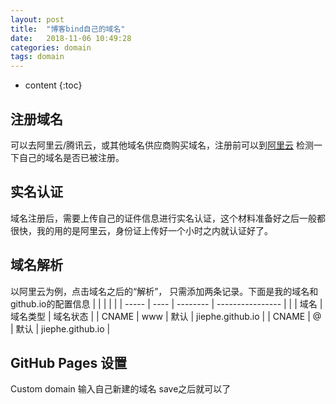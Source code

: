 ```yaml
---
layout: post
title:  "博客bind自己的域名"
date:   2018-11-06 10:49:28
categories: domain
tags: domain
---
```


* content
{:toc}

## 注册域名

可以去阿里云/腾讯云，或其他域名供应商购买域名，注册前可以到[阿里云](https://wanwang.aliyun.com/domain/com/)
检测一下自己的域名是否已被注册。

## 实名认证
域名注册后，需要上传自己的证件信息进行实名认证，这个材料准备好之后一般都很快，我的用的是阿里云，身份证上传好一个小时之内就认证好了。

## 域名解析
以阿里云为例，点击域名之后的“解析”， 只需添加两条记录。下面是我的域名和github.io的配置信息
|       |      |          |                  |
| ----- | ---- | -------- | ---------------- |
|       | 域名 | 域名类型 | 域名状态         |
| CNAME | www  | 默认     | jiephe.github.io |
| CNAME | @    | 默认     | jiephe.github.io |

## GitHub Pages 设置
Custom domain 输入自己新建的域名 save之后就可以了
